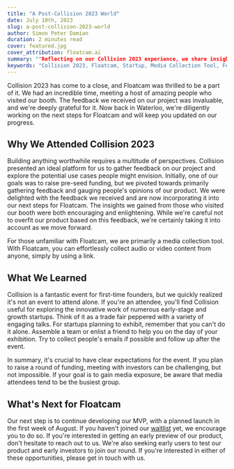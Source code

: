 ```yaml
---
title: "A Post-Collision 2023 World"
date: July 10th, 2023
slug: a-post-collision-2023-world
author: Simon Peter Damian
duration: 2 minutes read
cover: featured.jpg
cover_attribution: floatcam.ai
summary: ""Reflecting on our Collision 2023 experience, we share insights on the importance of diverse perspectives, the value of feedback, and the challenges of attending such a large-scale event. Discover how these experiences are shaping the future of Floatcam, our innovative media collection tool, and get a glimpse of what's next in our journey."
keywords: "Collision 2023, Floatcam, Startup, Media Collection Tool, Feedback, Networking, Product Development, MVP, Early-stage Startup, Investment Opportunities"
---
```


Collision 2023 has come to a close, and Floatcam was thrilled to be a part of it. We had an incredible time, meeting a host of amazing people who visited our booth. The feedback we received on our project was invaluable, and we're deeply grateful for it. Now back in Waterloo, we're diligently working on the next steps for Floatcam and will keep you updated on our progress.

## Why We Attended Collision 2023

Building anything worthwhile requires a multitude of perspectives. Collision presented an ideal platform for us to gather feedback on our project and explore the potential use cases people might envision. Initially, one of our goals was to raise pre-seed funding, but we pivoted towards primarily gathering feedback and gauging people's opinions of our product. We were delighted with the feedback we received and are now incorporating it into our next steps for Floatcam. The insights we gained from those who visited our booth were both encouraging and enlightening. While we're careful not to overfit our product based on this feedback, we're certainly taking it into account as we move forward.

For those unfamiliar with Floatcam, we are primarily a media collection tool. With Floatcam, you can effortlessly collect audio or video content from anyone, simply by using a link.

## What We Learned

Collision is a fantastic event for first-time founders, but we quickly realized it's not an event to attend alone. If you're an attendee, you'll find Collision useful for exploring the innovative work of numerous early-stage and growth startups. Think of it as a trade fair peppered with a variety of engaging talks. For startups planning to exhibit, remember that you can't do it alone. Assemble a team or enlist a friend to help you on the day of your exhibition. Try to collect people's emails if possible and follow up after the event.

In summary, it's crucial to have clear expectations for the event. If you plan to raise a round of funding, meeting with investors can be challenging, but not impossible. If your goal is to gain media exposure, be aware that media attendees tend to be the busiest group.

## What's Next for Floatcam

Our next step is to continue developing our MVP, with a planned launch in the first week of August. If you haven't joined our [waitlist](https://floatcam.ai/?waitlist=) yet, we encourage you to do so. If you're interested in getting an early preview of our product, don't hesitate to reach out to us. We're also seeking early users to test our product and early investors to join our round. If you're interested in either of these opportunities, please get in touch with us.
